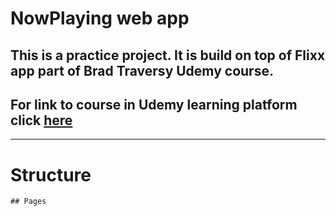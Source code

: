 #  NowPlaying web app
## This is a practice project. It is build on top of Flixx app part of Brad Traversy Udemy course. 
## For link to course in Udemy learning platform click  [here](https://udemy.com/course/modern-javascript-from-the-beginning/)

---

# Structure
    ## Pages